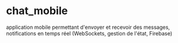 # chat_mobile
application mobile permettant d'envoyer et recevoir des messages, notifications en temps réel 
(WebSockets, gestion de l'état, Firebase)
